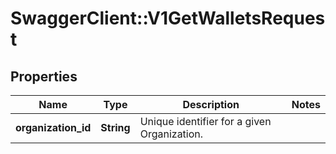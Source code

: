 # SwaggerClient::V1GetWalletsRequest

## Properties
Name | Type | Description | Notes
------------ | ------------- | ------------- | -------------
**organization_id** | **String** | Unique identifier for a given Organization. | 

